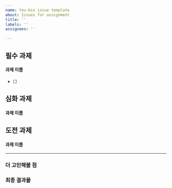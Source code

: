 ```yaml
---
name: You-bin issue template
about: Issues for assignment
title: ''
labels: ''
assignees: ''

---
```


## 필수 과제
#### 과제 이름
- [ ]

## 심화 과제
#### 과제 이름

## 도전 과제
#### 과제 이름

---
### 더 고민해볼 점

### 최종 결과물
